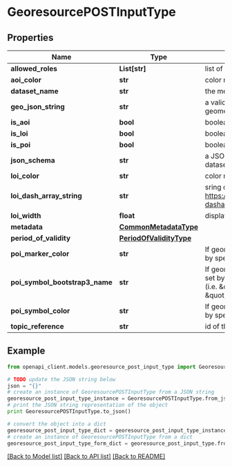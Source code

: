 # GeoresourcePOSTInputType


## Properties
Name | Type | Description | Notes
------------ | ------------- | ------------- | -------------
**allowed_roles** | **List[str]** | list of role identifiers that have read access rights for this dataset | [optional] 
**aoi_color** | **str** | color name or color code (i.e. hex number) for areas of interest | [optional] 
**dataset_name** | **str** | the meaningful name of the dataset | 
**geo_json_string** | **str** | a valid GeoJSON string containing the features consisting of a geometry and properties specific to the dataset | [optional] 
**is_aoi** | **bool** | boolean value indicating if the dataset contains areas of interest | [optional] 
**is_loi** | **bool** | boolean value indicating if the dataset contains lines of interest | [optional] 
**is_poi** | **bool** | boolean value indicating if the dataset contains points of interest | [optional] 
**json_schema** | **str** | a JSON schema as string that defines the data model for this dataset. It can be used to validate the geoJsonString property. | [optional] 
**loi_color** | **str** | color name or color code (i.e. hex number) for lines of interest | [optional] 
**loi_dash_array_string** | **str** | sring of line stroke dash array for lines of interest (e.g. 20,20; see https://developer.mozilla.org/de/docs/Web/SVG/Attribute/stroke-dasharray) | [optional] 
**loi_width** | **float** | display width for lines of interest (number of pixels in leaflet) | [optional] 
**metadata** | [**CommonMetadataType**](CommonMetadataType.md) |  | 
**period_of_validity** | [**PeriodOfValidityType**](PeriodOfValidityType.md) |  | 
**poi_marker_color** | **str** | If georesource is a POI then custom POI marker color can be set by specifying one of the following color names | [optional] 
**poi_symbol_bootstrap3_name** | **str** | If georesource is a POI then custom POI marker symbol can be set by specifying the name of a Bootstrap 3 glyphicon symbol (i.e. \&quot;home\&quot; for a home symbol or \&quot;education\&quot; for a students hat symbol) | [optional] 
**poi_symbol_color** | **str** | If georesource is a POI then custom POI symbol color can be set by specifying one of the following color names | [optional] 
**topic_reference** | **str** | id of the last topic hierarchy entity | [optional] 

## Example

```python
from openapi_client.models.georesource_post_input_type import GeoresourcePOSTInputType

# TODO update the JSON string below
json = "{}"
# create an instance of GeoresourcePOSTInputType from a JSON string
georesource_post_input_type_instance = GeoresourcePOSTInputType.from_json(json)
# print the JSON string representation of the object
print GeoresourcePOSTInputType.to_json()

# convert the object into a dict
georesource_post_input_type_dict = georesource_post_input_type_instance.to_dict()
# create an instance of GeoresourcePOSTInputType from a dict
georesource_post_input_type_form_dict = georesource_post_input_type.from_dict(georesource_post_input_type_dict)
```
[[Back to Model list]](../README.md#documentation-for-models) [[Back to API list]](../README.md#documentation-for-api-endpoints) [[Back to README]](../README.md)


